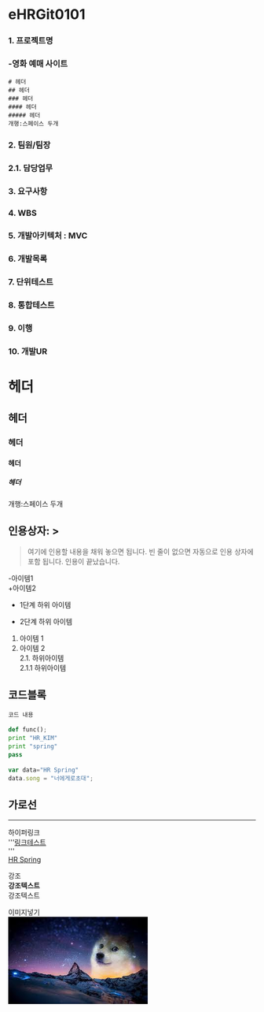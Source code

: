 # eHRGit0101
### 1. 프로젝트명
###  -영화 예매 사이트  
    # 헤더
    ## 헤더
    ### 헤더
    #### 헤더
    ##### 헤더
    개행:스페이스 두개  
### 2. 팀원/팀장  
###   
### 2.1. 담당업무  
###   
### 3. 요구사항  
###   
### 4. WBS  
### 
### 5. 개발아키텍처 : MVC  
###   
### 6. 개발목록  
###   
### 7. 단위테스트  
###   
### 8. 통합테스트  
###   
### 9. 이행  
###   
### 10. 개발UR  


# 헤더
## 헤더
### 헤더
#### 헤더
##### 헤더
개행:스페이스 두개    

## 인용상자: >
>여기에  인용할 내용을 채워 놓으면 됩니다.
빈 줄이 없으면 자동으로 인용 상자에 포함 됩니다.
인용이 끝났습니다.


-아이템1  
+아이템2  
  - 1단계 하위 아이템  
  * 2단계 하위 아이템  
1. 아이템 1  
2. 아이템 2  
    2.1. 하위아이템  
        2.1.1 하위아이템  

## 코드블록
``` 프로그래밍 언어이름
코드 내용
```

```python
def func();
print "HR_KIM"
print "spring"
pass
```

```javascript
var data="HR Spring"
data.song = "너에게로초대";
```



가로선
---  
***  
하이퍼링크  
'''[링크테스트](URL "설명")  
'''  
[HR Spring](http://cafe.naver.com/kndjang "SIST 강북 스프링")  

강조  
__강조텍스트__  
강조텍스트  
  
이미지넣기  
![튤립](https://github.com/WoohyunLim815/eHRGit0101/blob/master/eHRGit0101/src/images.jpg "이미지설명")







